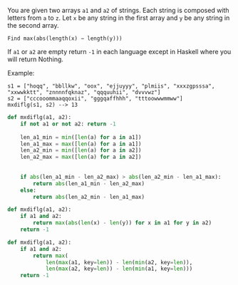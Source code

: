 You are given two arrays ```a1``` and ```a2``` of strings. Each string is composed with letters from ```a``` to ```z```. Let ```x``` be any string in the first array and ```y``` be any string in the second array.

```Find max(abs(length(x) − length(y)))```

If ```a1``` or ```a2``` are empty return ```-1``` in each language except in Haskell where you will return Nothing.

Example:
```
s1 = ["hoqq", "bbllkw", "oox", "ejjuyyy", "plmiis", "xxxzgpsssa", "xxwwkktt", "znnnnfqknaz", "qqquuhii", "dvvvwz"]
s2 = ["cccooommaaqqoxii", "gggqaffhhh", "tttoowwwmmww"]
mxdiflg(s1, s2) --> 13
```

```py
def mxdiflg(a1, a2):
    if not a1 or not a2: return -1
    
    len_a1_min = min([len(a) for a in a1])
    len_a1_max = max([len(a) for a in a1])
    len_a2_min = min([len(a) for a in a2])
    len_a2_max = max([len(a) for a in a2])
    
    
    if abs(len_a1_min - len_a2_max) > abs(len_a2_min - len_a1_max):
        return abs(len_a1_min - len_a2_max)
    else:
        return abs(len_a2_min - len_a1_max)
```
```py
def mxdiflg(a1, a2):
    if a1 and a2:
        return max(abs(len(x) - len(y)) for x in a1 for y in a2)
    return -1
```
```py
def mxdiflg(a1, a2):
    if a1 and a2:
        return max(
            len(max(a1, key=len)) - len(min(a2, key=len)),
            len(max(a2, key=len)) - len(min(a1, key=len)))
    return -1
```
